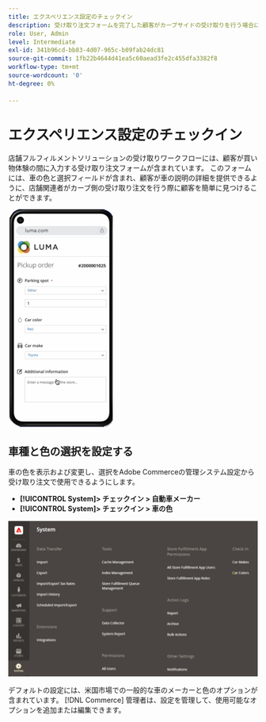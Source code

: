 ```yaml
---
title: エクスペリエンス設定のチェックイン
description: 受け取り注文フォームを完了した顧客がカーブサイドの受け取りを行う場合に、カーメーカーとモデルの選択を設定します。
role: User, Admin
level: Intermediate
exl-id: 341b96cd-bb83-4d07-965c-b09fab24dc81
source-git-commit: 1fb22b4644d41ea5c60aead3fe2c455dfa3382f8
workflow-type: tm+mt
source-wordcount: '0'
ht-degree: 0%

---
```


# エクスペリエンス設定のチェックイン

店舗フルフィルメントソリューションの受け取りワークフローには、顧客が買い物体験の間に入力する受け取り注文フォームが含まれています。 このフォームには、車の色と選択フィールドが含まれ、顧客が車の説明の詳細を提供できるように、店舗関連者がカーブ側の受け取り注文を行う際に顧客を簡単に見つけることができます。

![[!DNL Check-In Experience Car Make] および [!DNL Model] カーブサイドピックアップの設定](assets/checkin-system-settings-car-options.png)

## 車種と色の選択を設定する

車の色を表示および変更し、選択をAdobe Commerceの管理システム設定から受け取り注文で使用できるようにします。

- **[!UICONTROL System]> チェックイン > 自動車メーカー**
- **[!UICONTROL System]> チェックイン > 車の色**

![[!DNL Check-In Experience system configuration for curbside pickup]](assets/check-in-experience-system-config.png)

デフォルトの設定には、米国市場での一般的な車のメーカーと色のオプションが含まれています。 [!DNL Commerce] 管理者は、設定を管理して、使用可能なオプションを追加または編集できます。
